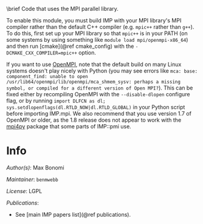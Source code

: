 \brief Code that uses the MPI parallel library.

To enable this module, you must build IMP with your MPI library's MPI compiler
rather than the default C++ compiler (e.g. `mpic++` rather than `g++`). To do
this, first set up your MPI library so that `mpic++` is in your PATH (on some
systems by using something like `module load mpi/openmpi-x86_64`) and then
run [cmake](@ref cmake_config) with the
`-DCMAKE_CXX_COMPILER=mpic++` option.

If you want to use [OpenMPI](http://www.open-mpi.org/), note that the default
build on many Linux systems doesn't play nicely
with Python (you may see errors like `mca: base: component_find: unable to open /usr/lib64/openmpi/lib/openmpi/mca_shmem_sysv: perhaps a missing symbol, or compiled for a different version of Open MPI?`). This can be fixed either
by recompiling OpenMPI with the `--disable-dlopen` configure flag, or by
running `import DLFCN as dl; sys.setdlopenflags(dl.RTLD_NOW|dl.RTLD_GLOBAL)`
in your Python script before importing IMP.mpi. We also recommend that you
use version 1.7 of OpenMPI or older, as the 1.8 release does not appear to
work with the [mpi4py](http://mpi4py.scipy.org/) package that some parts
of IMP::pmi use.

# Info

_Author(s)_: Max Bonomi

_Maintainer_: `benmwebb`

_License_: LGPL

_Publications_:
 - See [main IMP papers list](@ref publications).

